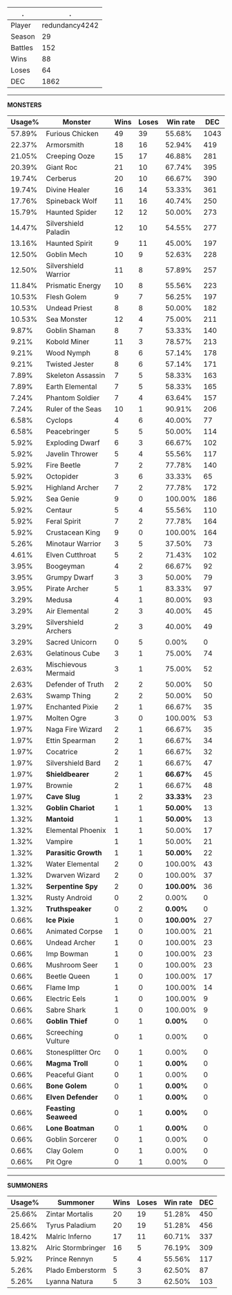 .|.
|-|-
Player|redundancy4242
Season|29
Battles|152
Wins|88
Loses|64
DEC|1862

---
**MONSTERS**

Usage%|Monster|Wins|Loses|Win rate|DEC|
-|-|-|-|-|-|
57.89%|Furious Chicken|49|39|55.68%|1043|
22.37%|Armorsmith|18|16|52.94%|419|
21.05%|Creeping Ooze|15|17|46.88%|281|
20.39%|Giant Roc|21|10|67.74%|395|
19.74%|Cerberus|20|10|66.67%|390|
19.74%|Divine Healer|16|14|53.33%|361|
17.76%|Spineback Wolf|11|16|40.74%|250|
15.79%|Haunted Spider|12|12|50.00%|273|
14.47%|Silvershield Paladin|12|10|54.55%|277|
13.16%|Haunted Spirit|9|11|45.00%|197|
12.50%|Goblin Mech|10|9|52.63%|228|
12.50%|Silvershield Warrior|11|8|57.89%|257|
11.84%|Prismatic Energy|10|8|55.56%|223|
10.53%|Flesh Golem|9|7|56.25%|197|
10.53%|Undead Priest|8|8|50.00%|182|
10.53%|Sea Monster|12|4|75.00%|211|
9.87%|Goblin Shaman|8|7|53.33%|140|
9.21%|Kobold Miner|11|3|78.57%|213|
9.21%|Wood Nymph|8|6|57.14%|178|
9.21%|Twisted Jester|8|6|57.14%|171|
7.89%|Skeleton Assassin|7|5|58.33%|163|
7.89%|Earth Elemental|7|5|58.33%|165|
7.24%|Phantom Soldier|7|4|63.64%|157|
7.24%|Ruler of the Seas|10|1|90.91%|206|
6.58%|Cyclops|4|6|40.00%|77|
6.58%|Peacebringer|5|5|50.00%|114|
5.92%|Exploding Dwarf|6|3|66.67%|102|
5.92%|Javelin Thrower|5|4|55.56%|117|
5.92%|Fire Beetle|7|2|77.78%|140|
5.92%|Octopider|3|6|33.33%|65|
5.92%|Highland Archer|7|2|77.78%|172|
5.92%|Sea Genie|9|0|100.00%|186|
5.92%|Centaur|5|4|55.56%|110|
5.92%|Feral Spirit|7|2|77.78%|164|
5.92%|Crustacean King|9|0|100.00%|164|
5.26%|Minotaur Warrior|3|5|37.50%|73|
4.61%|Elven Cutthroat|5|2|71.43%|102|
3.95%|Boogeyman|4|2|66.67%|92|
3.95%|Grumpy Dwarf|3|3|50.00%|79|
3.95%|Pirate Archer|5|1|83.33%|97|
3.29%|Medusa|4|1|80.00%|93|
3.29%|Air Elemental|2|3|40.00%|45|
3.29%|Silvershield Archers|2|3|40.00%|49|
3.29%|Sacred Unicorn|0|5|0.00%|0|
2.63%|Gelatinous Cube|3|1|75.00%|74|
2.63%|Mischievous Mermaid|3|1|75.00%|52|
2.63%|Defender of Truth|2|2|50.00%|50|
2.63%|Swamp Thing|2|2|50.00%|50|
1.97%|Enchanted Pixie|2|1|66.67%|35|
1.97%|Molten Ogre|3|0|100.00%|53|
1.97%|Naga Fire Wizard|2|1|66.67%|35|
1.97%|Ettin Spearman|2|1|66.67%|34|
1.97%|Cocatrice|2|1|66.67%|32|
1.97%|Silvershield Bard|2|1|66.67%|47|
1.97%|**Shieldbearer**|2|1|**66.67%**|45|
1.97%|Brownie|2|1|66.67%|48|
1.97%|**Cave Slug**|1|2|**33.33%**|23|
1.32%|**Goblin Chariot**|1|1|**50.00%**|13|
1.32%|**Mantoid**|1|1|**50.00%**|13|
1.32%|Elemental Phoenix|1|1|50.00%|17|
1.32%|Vampire|1|1|50.00%|21|
1.32%|**Parasitic Growth**|1|1|**50.00%**|22|
1.32%|Water Elemental|2|0|100.00%|43|
1.32%|Dwarven Wizard|2|0|100.00%|37|
1.32%|**Serpentine Spy**|2|0|**100.00%**|36|
1.32%|Rusty Android|0|2|0.00%|0|
1.32%|**Truthspeaker**|0|2|**0.00%**|0|
0.66%|**Ice Pixie**|1|0|**100.00%**|27|
0.66%|Animated Corpse|1|0|100.00%|21|
0.66%|Undead Archer|1|0|100.00%|23|
0.66%|Imp Bowman|1|0|100.00%|23|
0.66%|Mushroom Seer|1|0|100.00%|23|
0.66%|Beetle Queen|1|0|100.00%|17|
0.66%|Flame Imp|1|0|100.00%|14|
0.66%|Electric Eels|1|0|100.00%|9|
0.66%|Sabre Shark|1|0|100.00%|9|
0.66%|**Goblin Thief**|0|1|**0.00%**|0|
0.66%|Screeching Vulture|0|1|0.00%|0|
0.66%|Stonesplitter Orc|0|1|0.00%|0|
0.66%|**Magma Troll**|0|1|**0.00%**|0|
0.66%|Peaceful Giant|0|1|0.00%|0|
0.66%|**Bone Golem**|0|1|**0.00%**|0|
0.66%|**Elven Defender**|0|1|**0.00%**|0|
0.66%|**Feasting Seaweed**|0|1|**0.00%**|0|
0.66%|**Lone Boatman**|0|1|**0.00%**|0|
0.66%|Goblin Sorcerer|0|1|0.00%|0|
0.66%|Clay Golem|0|1|0.00%|0|
0.66%|Pit Ogre|0|1|0.00%|0|

---
**SUMMONERS**

Usage%|Summoner|Wins|Loses|Win rate|DEC|
-|-|-|-|-|-|
25.66%|Zintar Mortalis|20|19|51.28%|450|
25.66%|Tyrus Paladium|20|19|51.28%|456|
18.42%|Malric Inferno|17|11|60.71%|337|
13.82%|Alric Stormbringer|16|5|76.19%|309|
5.92%|Prince Rennyn|5|4|55.56%|117|
5.26%|Plado Emberstorm|5|3|62.50%|87|
5.26%|Lyanna Natura|5|3|62.50%|103|
